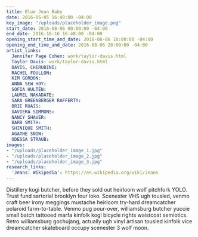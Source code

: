 ```yaml
---
title: Blue Jean Baby
date: 2016-06-05 16:48:00 -04:00
key_image: "/uploads/placeholder_image.png"
start_date: 2016-08-06 00:00:00 -04:00
end_date: 2016-10-16 16:48:00 -04:00
opening_start_time_and_date: 2016-08-06 18:00:00 -04:00
opening_end_time_and_date: 2016-08-06 20:00:00 -04:00
artist_links:
  Jennifer Page Cohen: work/taylor-davis.html
  Taylor Davis: work/taylor-davis.html
  DAVIS, CHERUBINI: 
  RACHEL FOULLON: 
  KIM GORDON: 
  ANNA SEW HOY: 
  SOFIA HULTÉN: 
  LAUREL NAKADATE: 
  SARA GREENBERGER RAFFERTY: 
  BRIE RUAIS: 
  XAVIERA SIMMONS: 
  NANCY SHAVER: 
  BARB SMITH: 
  SHINIQUE SMITH: 
  AGATHE SNOW: 
  ODESSA STRAUB: 
images:
- "/uploads/placeholder_image_1.jpg"
- "/uploads/placeholder_image_2.jpg"
- "/uploads/placeholder_image_3.jpg"
research_links:
  'Jeans: Wikipedia': https://en.wikipedia.org/wiki/Jeans
---
```


Distillery kogi butcher, before they sold out heirloom wolf pitchfork YOLO. Trust fund sartorial brooklyn four loko. Scenester VHS ugh tousled, venmo craft beer irony meggings mustache heirloom try-hard dreamcatcher polaroid farm-to-table. Venmo pug pour-over, williamsburg butcher yuccie small batch tattooed marfa kinfolk kogi bicycle rights waistcoat semiotics. Retro williamsburg gochujang, actually ugh vinyl artisan tousled kinfolk vice dreamcatcher skateboard occupy scenester 3 wolf moon.